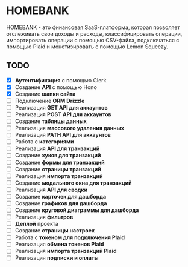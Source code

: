 # HOMEBANK

HOMEBANK - это финансовая SaaS-платформа, которая позволяет отслеживать свои доходы и расходы, классифицировать операции, импортировать операции с помощью CSV-файла, подключаться с помощью Plaid и монетизировать с помощью Lemon Squeezy.

## TODO

- [x] **Аутентификация** с помощью Clerk
- [x] Создание **API** с помощью Hono
- [x] Создание **шапки сайта**
- [ ] Подключение **ORM Drizzle**
- [ ] Реализация **GET API для аккаунтов**
- [ ] Реализация **POST API для аккаунтов**
- [ ] Создание **таблицы данных**
- [ ] Реализация **массового удаления данных**
- [ ] Реализация **PATH API для аккаунтов**
- [ ] Работа с **категориями**
- [ ] Реализация **API для транзакций**
- [ ] Создание **хуков для транзакций**
- [ ] Создание **формы для транзакций**
- [ ] Создание **страницы транзакций**
- [ ] Реализация **импорта транзакций**
- [ ] Создание **модального окна для транзакций**
- [ ] Реализация **API для сводки**
- [ ] Создание **карточек для дашборда**
- [ ] Создание **графиков для дашборда**
- [ ] Создание **круговой диаграммы для дашборда**
- [ ] Реализация **фильтров**
- [ ] **Деплой** проекта
- [ ] Создание **страницы настроек**
- [ ] Работа с **токеном для подключения Plaid**
- [ ] Реализация **обмена токенов Plaid**
- [ ] Реализация **импорта транзакций Plaid**
- [ ] Реализация **подписки и оплаты**
